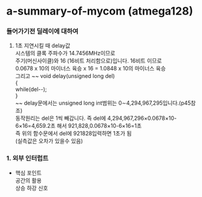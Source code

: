 # **a-summary-of-mycom (atmega128)**  
### 들어가기전 딜레이에 대하여   
1) 1초 지연시킬 때 delay값  
시스템의 클록 주파수가 14.7456MHz이므로  
주기(머신사이클)와 16 (16비트 처리함으로)입니다. 16비트 이므로   
0.0678 x 10의 마이너스 육승 x 16 = 1.0848 x 10의 마이너스 육승  
그리고 
~~
void delay(unsigned long del)  
{  
while(del--);  
}  
~~
delay문에서는 unsigned long int범위는 0∼4,294,967,295입니다.(p45참조)  
동작원리는 del은 1씩 빼갑니다. 즉 del에 4,294,967,296×0.0678×10-6×16=4,659.2초 해서 921,828,0.0678×10-6×16=1초  
즉 위의 함수문에서 del에 921828입력하면 1초가 됨  
(실측값은 오차가 있을수 있음)  


### 1. 외부 인터럽트  
* 핵심 포인트  
공간의 활용  
상승 하강 신호  

